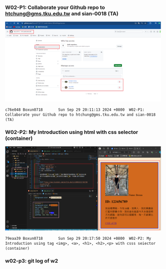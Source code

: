 ### W02-P1: Collaborate your Github repo to htchung@gms.tku.edu.tw and sian-0018 (TA)

![](w02-p1.png)

```
c76e048 Boxun0718       Sun Sep 29 20:11:13 2024 +0800  W02-P1: Collaborate your Github repo to htchung@gms.tku.edu.tw and sian-0018 (TA)

```

### W02-P2: My Introduction using html with css selector (container)

![](w02-p2.png)

```
79eaa39 Boxun0718       Sun Sep 29 20:17:50 2024 +0800  W02-P2: My Introduction using tag <img>, <a>, <h1>, <h2>,<p> with csss seiector (container)
```

### w02-p3: git log of w2

```


```
